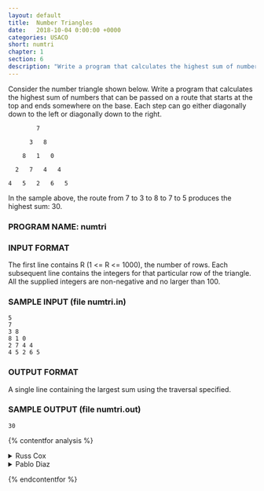 ```yaml
---
layout: default
title:  Number Triangles
date:   2018-10-04 0:00:00 +0000
categories: USACO
short: numtri
chapter: 1
section: 6
description: "Write a program that calculates the highest sum of numbers that can be passed on a route that starts at the top and ends somewhere on the base of a number triangle. Each step can go either diagonally down to the left or diagonally down to the right."
---
```


Consider the number triangle shown below. Write a program that calculates the highest sum of numbers that can be passed on a route that starts at the top and ends somewhere on the base. Each step can go either diagonally down to the left or diagonally down to the right.

```none
        7

      3   8

    8   1   0

  2   7   4   4

4   5   2   6   5
```

In the sample above, the route from 7 to 3 to 8 to 7 to 5 produces the highest sum: 30.

### PROGRAM NAME: numtri

### INPUT FORMAT

The first line contains R (1 <= R <= 1000), the number of rows. Each subsequent line contains the integers for that particular row of the triangle. All the supplied integers are non-negative and no larger than 100.

### SAMPLE INPUT (file numtri.in)

```none
5
7
3 8
8 1 0
2 7 4 4
4 5 2 6 5
```

### OUTPUT FORMAT

A single line containing the largest sum using the traversal specified.

### SAMPLE OUTPUT (file numtri.out)

```none
30
```

{% contentfor analysis %}

<details>
<summary>
Russ Cox
</summary>

We keep track (in the "best" array) of total for the best path ending in a given column of the triangle. Viewing the input, a path through the triangle always goes down or down and to the right. To process a new row, the best path total ending at a given column is the maximum of the best path total ending at that column or the one to its left, plus the number in the new row at that column. We keep only the best totals for the current row (in "best") and the previous row (in "oldbest").

```cpp
#include <stdio.h>
#include <stdlib.h>
#include <string.h>
#include <assert.h>

#define MAXR 1000

int
max(int a, int b)
{
	return a > b ? a : b;
}

void
main(void)
{
	int best[MAXR], oldbest[MAXR];
	int i, j, r, n, m;
	FILE *fin, *fout;

	fin = fopen("numtri.in", "r");
	assert(fin != NULL);
	fout = fopen("numtri.out", "w");
	assert(fout != NULL);

	fscanf(fin, "%d", &r);

	for(i=0; i<MAXR; i++)
		best[i] = 0;

	for(i=1; i<=r; i++) {
		memmove(oldbest, best, sizeof oldbest);
		for(j=0; j<i; j++) {
			fscanf(fin, "%d", &n);
			if(j == 0)
				best[j] = oldbest[j] + n;
			else
				best[j] = max(oldbest[j], oldbest[j-1]) + n;
		}
	}

	m = 0;
	for(i=0; i<r; i++)
		if(best[i] > m)
			m = best[i];

	fprintf(fout, "%d\n", m);
	exit(0);
}
```

</details>

<details>
<summary>
Pablo Diaz
</summary>

Or you can always solve from the bottom up, albeit at a cost of memory as Pablo Diaz's solution demonstrates:

```cpp
#include <stdio.h>

int tri[1000][1000];
int res[1000];

int max(int a, int b) { return a > b ? a : b; }

main () {
  FILE *fin  = fopen ("numtri.in", "r");
  FILE *fout = fopen ("numtri.out", "w");
  int i, j, rows;

  // Store the input triangle 
  fscanf (fin, "%d", &rows);
  for (i = 0; i < rows; i++)
    for (j = 0; j <= i; j++)
      fscanf(fin,"%d",&tri[i][j]);

  // Copy the values from the last row
  for (i = 0; i < rows; i++)
    res[i] = tri[rows-1][i];

  // Traverse triangle from the bottom upwards,
  // storing the max paths between 'leaves'
  // and the current item.
  for (i = rows-1; i > 0; i--)
    for (j = 0; j <= i; j++)
      res[j] = tri[i-1][j] + max(res[j],res[j+1]);

  fprintf(fout,"%d\n",res[0]);

  exit (0);
}
```

</details>

{% endcontentfor %}